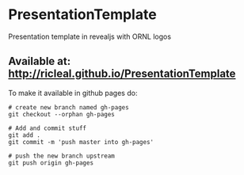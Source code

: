 # PresentationTemplate

Presentation template in revealjs with ORNL logos


## Available at: http://ricleal.github.io/PresentationTemplate

To make it available in github pages do:
```
# create new branch named gh-pages
git checkout --orphan gh-pages

# Add and commit stuff
git add .
git commit -m 'push master into gh-pages'

# push the new branch upstream
git push origin gh-pages

```

